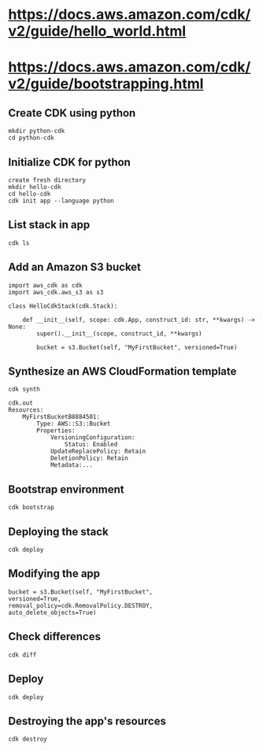# https://docs.aws.amazon.com/cdk/v2/guide/hello_world.html
# https://docs.aws.amazon.com/cdk/v2/guide/bootstrapping.html
## Create CDK using python

    mkdir python-cdk
    cd python-cdk

## Initialize CDK for python
    create fresh directory
    mkdir hello-cdk
    cd hello-cdk
    cdk init app --language python

## List stack in app
    cdk ls

## Add an Amazon S3 bucket
    import aws_cdk as cdk
    import aws_cdk.aws_s3 as s3

    class HelloCdkStack(cdk.Stack):

        def __init__(self, scope: cdk.App, construct_id: str, **kwargs) -> None:
            super().__init__(scope, construct_id, **kwargs)

            bucket = s3.Bucket(self, "MyFirstBucket", versioned=True)

## Synthesize an AWS CloudFormation template
    cdk synth

    cdk.out
    Resources:
        MyFirstBucketB8884501:
            Type: AWS::S3::Bucket
            Properties:
                VersioningConfiguration:
                    Status: Enabled
                UpdateReplacePolicy: Retain
                DeletionPolicy: Retain
                Metadata:...

## Bootstrap environment

    cdk bootstrap

## Deploying the stack

    cdk deploy

## Modifying the app

    bucket = s3.Bucket(self, "MyFirstBucket",
    versioned=True,
    removal_policy=cdk.RemovalPolicy.DESTROY,
    auto_delete_objects=True)

## Check differences

    cdk diff

## Deploy

    cdk deploy

## Destroying the app's resources

    cdk destroy